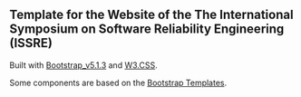 ## Template for the Website of the The International Symposium on Software Reliability Engineering (ISSRE)

Built with [Bootstrap_v5.1.3](https://getbootstrap.com/) and [W3.CSS](https://www.w3schools.com/w3css/default.asp).

Some components are based on the [Bootstrap Templates](https://getbootstrap.com/docs/5.1/examples/).